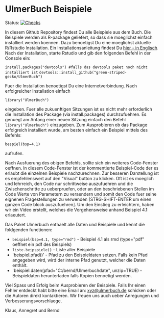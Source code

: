 # UlmerBuch Beispiele


Status: [![Checks](https://github.com/green-striped-gecko/UlmerBuch/actions/workflows/check.yml/badge.svg)](https://github.com/green-striped-gecko/UlmerBuch/actions/workflows/check.yml)



In diesem Github Repository findest Du alle Beispiele aus dem Buch. Die Beispiele werden als R-package geliefert, so dass sie moeglichst einfach installiert werden koennen. Dazu benoetigst Du eine moeglichst aktuelle R/Rstudio Installation. Ein Installationsanleitung findest Du [hier - in Englisch](https://rstudio-education.github.io/hopr/starting.html). Nach der Installation, starte Rstudio und gib den folgenden Befehl in der Console ein:

`install.packages("devtools") #falls das devtools paket noch nicht installiert ist`
`devtools::install_github("green-striped-gecko/UlmerBuch")`


Fuer die Installation benoetigst Du eine Internetverbindung. Nach erfolgreicher Installation einfach

`library("UlmerBuch")`

eingeben. Fuer alle zukuenftigen Sitzungen ist es nicht mehr erforderlich die Installation des Package (via install.packages) durchzufuehren. Es genuegt am Anfang einer neuen Sitzung einfach den Befehl `library("Ulmerbuch")` einzugeben. Zum Ausprobieren ob das Package erfolgreich installiert wurde, am besten einfach ein Beispiel mittels des Befehls:

`bespiel(bsp=4.1)`

aufrufen.

Nach Ausfuerung des obigen Befehls, sollte sich ein weiteres Code-Fenster oeffnen. In diesem Code-Fenster ist der kommentierte Beispiel-Code der es erlaubt die einzelnen Beispiele nachzurechnen. Zur besseren Darstellung ist es empfehlenswert auf den "Visual" button zu klicken. Oft ist es moeglich und lehrreich, den Code nur schrittweise auszufuehren und die Zwischenschritte zu ueberpruefen, oder an den beschriebenen Stellen im Code Werte von Parametern zu veraendern und somit den Code fuer seine eignenen Fragestellungen zu verwenden [STRG-SHIFT-ENTER um einen ganzen Code block auszufuehren]. Um den Einstieg zu erleichtern, haben wir ein Video erstellt, welches die Vorgehensweise anhand Beispiel 4.1 erlaeutert.

Das Paket Ulmerbuch enthaelt alle Daten und Beispiele und kennt die foldgenden functionen:

- `beispiel(bsp=4.1, type="rmd")` - Beispiel 4.1 als rmd (type="pdf" oeffnet ein pdf des Beispiels)
- `liste.beipspiele()` - Liste aller Beispiele
- 'beispiel.pfad()' - Pfad zu den Beispieldaten setzen. Falls kein Pfad angegeben wird, wird der interne Pfad genutzt, welcher die Daten enthält.
- `beispiel.daten(pfad="C:/bernd/Ulmerbuchdate", unzip=TRUE) - Beispieldaten herunterladen falls Kopien benoetigt werden.

Viel Spass und Erfolg beim Ausprobieren der Beispiele. Falls Ihr einen Fehler entdeckt habt bitte eine Email an: [xyz\@ulmerbuch.de](xyz@ulmerbuch.de) schicken oder die Autoren direkt kontaktieren. Wir freuen uns auch ueber Anregungen und Verbesserungsvorschlaege. 

Klaus, Annegret und Bernd
